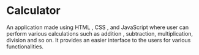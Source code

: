 # Calculator
An application made using HTML , CSS , and JavaScript where user can perform various calculations such as addition , subtraction, multiplication, division and so on. It provides an easier interface to the users for various functionalities.
